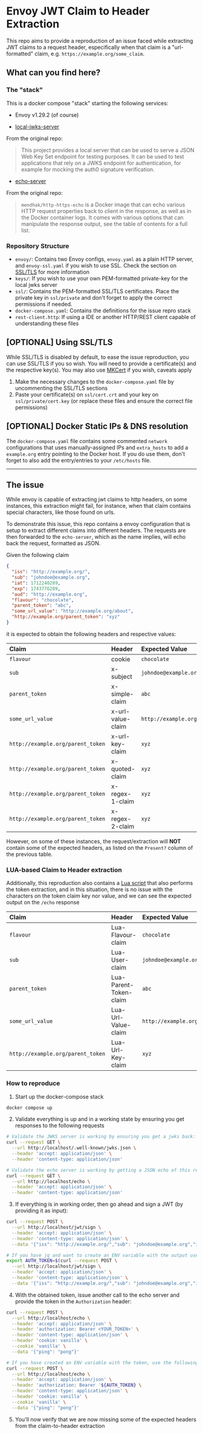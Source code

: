 # Envoy JWT Claim to Header Extraction

This repo aims to provide a reproduction of an issue faced while extracting JWT claims to a request header, especifically  when that claim is a "url-formatted" claim, e.g. `https://example.org/some_claim`.

## What can you find here?

### The "stack"

This is a docker compose "stack" starting the following services:

- Envoy v1.29.2 (of course)

- [local-jwks-server](https://github.com/murar8/local-jwks-server)

From the original repo:
> This project provides a local server that can be used to serve a JSON Web Key Set endpoint for testing purposes.
> It can be used to test applications that rely on a JWKS endpoint for authentication, for example for mocking the
> auth0 signature verification.

- [echo-server](https://github.com/mendhak/docker-http-https-echo)

From the original repo:
> `mendhak/http-https-echo` is a Docker image that can echo various HTTP request properties back to client in the
> response, as well as in the Docker container logs. It comes with various options that can manipulate the response
> output, see the table of contents for a full list.

### Repository Structure

- `envoy/`: Contains two Envoy configs, `envoy.yaml` as a plain HTTP server, and `envoy-ssl.yaml` if you wish to use SSL. Check the section on [SSL/TLS](#optional-using-ssltls) for more information
- `keys/`: If you wish to use your own PEM-formatted private-key for the local jwks server
- `ssl/`: Contains the PEM-formatted SSL/TLS certificates. Place the private key in `ssl/private` and don't forget to apply the correct permissions if needed.
- `docker-compose.yaml`: Contains the definitions for the issue repro stack
- `rest-client.http`: If using a IDE or another HTTP/REST client capable of understanding these files

## [OPTIONAL] Using SSL/TLS

While SSL/TLS is disabled by default, to ease the issue reproduction, you can use SSL/TLS if you so wish.
You will need to provide a certificate(s) and the respective key(s). 
You may also use [MKCert](https://github.com/FiloSottile/mkcert) if you wish, caveats apply

1. Make the necessary changes to the `docker-compose.yaml` file by uncommenting the SSL/TLS sections
2. Paste your certificate(s) on `ssl/cert.crt` and your key on `ssl/private/cert.key`
(or replace these files and ensure the correct file permissions)

## [OPTIONAL] Docker Static IPs & DNS resolution

The `docker-compose.yaml` file contains some commented `network` configurations that uses manually-assigned IPs and `extra_hosts` to add a `example.org` entry pointing to the Docker host.
If you do use them, don't forget to also add the entry/entries to your `/etc/hosts` file.

---

## The issue

While envoy is capable of extracting jwt claims to http headers, on some instances, this extraction might fail,
 for instance, when that claim contains special characters, like those found on urls.

To demonstrate this issue, this repo contains a envoy configuration that is setup to extract different claims into
 different headers.
The requests are then forwarded to the `echo-server`, which as the name implies, will echo back the request, formatted as JSON.

Given the following claim

```json
{
  "iss": "http://example.org/",
  "sub": "johndoe@example.org",
  "iat": 1712240289,
  "exp": 1743776289,
  "aud": "http://example.org",
  "flavour": "chocolate",
  "parent_token": "abc",
  "some_url_value": "http://example.org/about",
  "http://example.org/parent_token": "xyz"
}
```
it is expected to obtain the following headers and respective values:

| Claim                                | Header            | Expected Value             | Present?           |
| :----------------------------------- | :---------------- | :------------------------- | :----------------- |
| `flavour`                            | cookie            | `chocolate`                | :white_check_mark: |
| `sub`                                | x-subject         | `johndoe@example.org`      | :white_check_mark: |
| `parent_token`                       | x-simple-claim    | `abc`                      | :white_check_mark: |
| `some_url_value`                     | x-url-value-claim | `http://example.org/about` | :white_check_mark: |
| `http://example.org/parent_token`    | x-url-key-claim   | `xyz`                      | :boom:             |
| `http://example.org/parent_token`    | x-quoted-claim    | `xyz`                      | :boom:             |
| `http://example.org/parent_token`    | x-regex-1-claim   | `xyz`                      | :boom:             |
| `http://example.org/parent_token`    | x-regex-2-claim   | `xyz`                      | :boom:             |

However, on some of these instances, the request/extraction will **NOT** contain some of the expected headers, as listed on the `Present?` column of the previous table.

### LUA-based Claim to Header extraction

Additionally, this reproduction also contains a [Lua script](./envoy/config.yaml#L145) that also performs the token extraction, and in this situation, there is no issue with the characters on the token claim key nor value, and we can see the expected output on the `/echo` response

| Claim                                | Header                 | Expected Value             | Present?           |
| :----------------------------------- | :----------------      | :------------------------- | :----------------- |
| `flavour`                            | Lua-Flavour-claim      | `chocolate`                | :white_check_mark: |
| `sub`                                | Lua-User-claim         | `johndoe@example.org`      | :white_check_mark: |
| `parent_token`                       | Lua-Parent-Token-claim | `abc`                      | :white_check_mark: |
| `some_url_value`                     | Lua-Url-Value-claim    | `http://example.org/about` | :white_check_mark: |
| `http://example.org/parent_token`    | Lua-Url-Key-claim      | `xyz`                      | :white_check_mark: |

### How to reproduce

1. Start up the docker-compose stack

```bash
docker compose up
```

2. Validate everything is up and in a working state by ensuring you get responses to the following requests

```bash
# Validate the JWKS server is working by ensuring you get a jwks back:
curl --request GET \
  --url http://localhost/.well-known/jwks.json \
  --header 'accept: application/json' \
  --header 'content-type: application/json'

# Validate the echo server is working by getting a JSON echo of this request:
curl --request GET \
  --url http://localhost/echo \
  --header 'accept: application/json' \
  --header 'content-type: application/json'
```

3. If everything is in working order, then go ahead and sign a JWT (by providing it as input):

```bash
curl --request POST \
  --url http://localhost/jwt/sign \
  --header 'accept: application/json' \
  --header 'content-type: application/json' \
  --data '{"iss": "http://example.org/","sub": "johndoe@example.org","iat": 1712240289,"exp": 1743776289,"aud": "http://example.org","flavour": "chocolate","parent_token": "abc","some_url_value": "http://example.org/about","http://example.org/parent_token": "xyz"}'

# If you have jq and want to create an ENV variable with the output use this command:
export AUTH_TOKEN=$(curl --request POST \
  --url http://localhost/jwt/sign \
  --header 'accept: application/json' \
  --header 'content-type: application/json' \
  --data '{"iss": "http://example.org/","sub": "johndoe@example.org","iat": 1712240289,"exp": 1743776289,"aud": "http://example.org","flavour": "chocolate","parent_token": "abc","some_url_value": "http://example.org/about","http://example.org/parent_token": "xyz"}')
```

4. With the obtained token, issue another call to the echo server and provide the token in the `Authorization` header:

```bash
curl --request POST \
  --url http://localhost/echo \
  --header 'accept: application/json' \
  --header 'authorization: Bearer <YOUR_TOKEN>' \
  --header 'content-type: application/json' \
  --header 'cookie: vanilla' \
  --cookie 'vanilla' \
  --data '{"ping": "pong"}'

# If you have created an ENV variable with the token, use the following command:
curl --request POST \
  --url http://localhost/echo \
  --header 'accept: application/json' \
  --header 'authorization: Bearer '${AUTH_TOKEN} \
  --header 'content-type: application/json' \
  --header 'cookie: vanilla' \
  --cookie 'vanilla' \
  --data '{"ping": "pong"}'
```

5. You'll now verify that we are now missing some of the expected headers from the claim-to-header extraction
